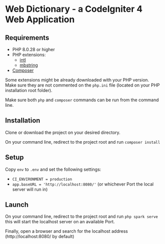 # Web Dictionary - a CodeIgniter 4 Web Application

## Requirements

- PHP 8.0.28 or higher
- PHP extensions: 
    - [intl](http://php.net/manual/en/intl.requirements.php)
    - [mbstring](http://php.net/manual/en/mbstring.installation.php)
- [Composer](https://getcomposer.org/download/)

Some extensions might be already downloaded with your PHP version. Make sure they are not commented on the `php.ini` file (located on your PHP installation root folder).

Make sure both `php` and `composer` commands can be run from the command line.

## Installation

Clone or download the project on your desired directory.

On your command line, redirect to the project root and run
`composer install`

## Setup

Copy `env` to `.env` and set the following settings:
- `CI_ENVIRONMENT = production`
- `app.baseURL = 'http://localhost:8080/'` (or whichever Port the local server will run in)

## Launch

On your command line, redirect to the project root and run
`php spark serve`
this will start the localhost server on an available Port.

Finally, open a browser and search for the localhost address (http://localhost:8080/ by default)